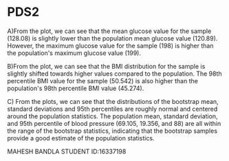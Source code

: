# PDS2


A)From the plot, we can see that the mean glucose value for the sample (128.08) is slightly lower than the population mean glucose value (120.89). However, the maximum glucose value for the sample (198) is higher than the population's maximum glucose value (199).



B)From the plot, we can see that the BMI distribution for the sample is slightly shifted towards higher values compared to the population. The 98th percentile BMI value for the sample (50.542) is also higher than the population's 98th percentile BMI value (45.274).



C) From the plots, we can see that the distributions of the bootstrap mean, standard deviations and 95th percentiles are roughly normal and centered around the population statistics. The population mean, standard deviation, and 95th percentile of blood pressure (69.105, 19.356, and 88) are all within the range of the bootstrap statistics, indicating that the bootstrap samples provide a good estimate of the population statistics.



MAHESH BANDLA
STUDENT ID:16337198

